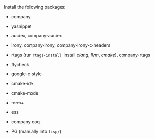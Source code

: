Install the following packages:

- company
- yasnippet


- auctex, company-auctex
- irony, company-irony, company-irony-c-headers
- rtags (run `rtags-install`, install _clang_, _llvm_, _cmake_), company-rtags
- flycheck
- google-c-style
- cmake-ide
- cmake-mode
- term+
- ess
- company-coq
- PG (manually into `lisp/`)
